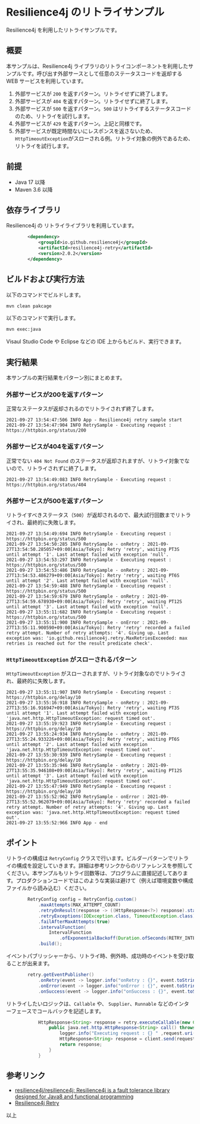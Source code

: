 # Resilience4j のリトライサンプル

Resilience4j を利用したリトライサンプルです。

## 概要

本サンプルは、Resilience4j ライブラリのリトライコンポーネントを利用したサンプルです。呼び出す外部サースとして任意のステータスコードを返却する WEB サービスを利用しています。


1. 外部サービスが `200` を返すパターン。リトライせずに終了します。
2. 外部サービスが `404` を返すパターン。リトライせずに終了します。
3. 外部サービスが `500` を返すパターン。`500` はリトライするステータスコードのため、リトライを試行します。
4. 外部サービスが `429` を返すパターン。上記と同様です。
5. 外部サービスが既定時間ないにレスポンスを返さないため、`HttpTimeoutException`がスローされる例。リトライ対象の例外であるため、リトライを試行します。


## 前提

- Java 17 以降
- Maven 3.6 以降

## 依存ライブラリ

Resilience4j の リトライライブラリを利用しています。

```xml
        <dependency>
            <groupId>io.github.resilience4j</groupId>
            <artifactId>resilience4j-retry</artifactId>
            <version>2.0.2</version>
        </dependency>
```

## ビルドおよび実行方法

以下のコマンドでビルドします。

```sh
mvn clean pakcage
```

以下のコマンドで実行します。

```sh
mvn exec:java 
```

Visaul Studio Code や Eclipse などの IDE 上からもビルド、実行できます。

## 実行結果

本サンプルの実行結果をパターン別にまとめます。

### 外部サービスが200を返すパターン

正常なステータスが返却されるのでリトライされず終了します。


```log
2021-09-27 13:54:47:506 INFO App - Resilience4j retry sample start
2021-09-27 13:54:47:904 INFO RetrySample - Executing request : https://httpbin.org/status/200
```

### 外部サービスが404を返すパターン

正常でない `404 Not Found` のステータスが返却されますが、リトライ対象でないので、リトライされずに終了します。

```log
2021-09-27 13:54:49:083 INFO RetrySample - Executing request : https://httpbin.org/status/404
```

### 外部サービスが500を返すパターン

リトライすべきステータス（`500`）が返却されるので、最大試行回数までリトライされ、最終的に失敗します。

```log
2021-09-27 13:54:49:694 INFO RetrySample - Executing request : https://httpbin.org/status/500
2021-09-27 13:54:50:285 INFO RetrySample - onRetry : 2021-09-27T13:54:50.285057+09:00[Asia/Tokyo]: Retry 'retry', waiting PT3S until attempt '1'. Last attempt failed with exception 'null'.
2021-09-27 13:54:53:297 INFO RetrySample - Executing request : https://httpbin.org/status/500
2021-09-27 13:54:53:486 INFO RetrySample - onRetry : 2021-09-27T13:54:53.486279+09:00[Asia/Tokyo]: Retry 'retry', waiting PT6S until attempt '2'. Last attempt failed with exception 'null'.
2021-09-27 13:54:59:488 INFO RetrySample - Executing request : https://httpbin.org/status/500
2021-09-27 13:54:59:679 INFO RetrySample - onRetry : 2021-09-27T13:54:59.678930+09:00[Asia/Tokyo]: Retry 'retry', waiting PT12S until attempt '3'. Last attempt failed with exception 'null'.
2021-09-27 13:55:11:682 INFO RetrySample - Executing request : https://httpbin.org/status/500
2021-09-27 13:55:11:900 INFO RetrySample - onError : 2021-09-27T13:55:11.900590+09:00[Asia/Tokyo]: Retry 'retry' recorded a failed retry attempt. Number of retry attempts: '4'. Giving up. Last exception was: 'io.github.resilience4j.retry.MaxRetriesExceeded: max retries is reached out for the result predicate check'.
```

### `HttpTimeoutException` がスローされるパターン


`HttpTimeoutException` がスローされますが、リトライ対象なのでリトライされ、最終的に失敗します。

```log
2021-09-27 13:55:11:907 INFO RetrySample - Executing request : https://httpbin.org/delay/10
2021-09-27 13:55:16:918 INFO RetrySample - onRetry : 2021-09-27T13:55:16.916947+09:00[Asia/Tokyo]: Retry 'retry', waiting PT3S until attempt '1'. Last attempt failed with exception 'java.net.http.HttpTimeoutException: request timed out'.
2021-09-27 13:55:19:923 INFO RetrySample - Executing request : https://httpbin.org/delay/10
2021-09-27 13:55:24:934 INFO RetrySample - onRetry : 2021-09-27T13:55:24.933226+09:00[Asia/Tokyo]: Retry 'retry', waiting PT6S until attempt '2'. Last attempt failed with exception 'java.net.http.HttpTimeoutException: request timed out'.
2021-09-27 13:55:30:939 INFO RetrySample - Executing request : https://httpbin.org/delay/10
2021-09-27 13:55:35:946 INFO RetrySample - onRetry : 2021-09-27T13:55:35.946108+09:00[Asia/Tokyo]: Retry 'retry', waiting PT12S until attempt '3'. Last attempt failed with exception 'java.net.http.HttpTimeoutException: request timed out'.
2021-09-27 13:55:47:949 INFO RetrySample - Executing request : https://httpbin.org/delay/10
2021-09-27 13:55:52:962 INFO RetrySample - onError : 2021-09-27T13:55:52.962079+09:00[Asia/Tokyo]: Retry 'retry' recorded a failed retry attempt. Number of retry attempts: '4'. Giving up. Last exception was: 'java.net.http.HttpTimeoutException: request timed out'.
2021-09-27 13:55:52:966 INFO App - end
```

## ポイント

リトライの構成は `RetryConfig` クラスで行います。ビルダーパターンでリトライの構成を設定していきます。詳細は参考リンクからのリファレンスを参照してください。本サンプルもリトライ回数等は、プログラムに直接記述してあります。プロダクションコードではこのような実装は避けて（例えば環境変数や構成ファイルから読み込む）ください。

```java
        RetryConfig config = RetryConfig.custom()
            .maxAttempts(MAX_ATTEMPT_COUNT)
            .retryOnResult(response -> ((HttpResponse<?>) response).statusCode() == 500)
            .retryExceptions(IOException.class, TimeoutException.class)
            .failAfterMaxAttempts(true)
            .intervalFunction(
                IntervalFunction
                    .ofExponentialBackoff(Duration.ofSeconds(RETRY_INTERVAL), 2d))
            .build();
```

イベントパブリッシャーから、リトライ時、例外時、成功時のイベントを受け取ることが出来ます。

```java
        retry.getEventPublisher()
            .onRetry(event -> logger.info("onRetry : {}", event.toString()))
            .onError(event -> logger.info("onError : {}", event.toString()))
            .onSuccess(event -> logger.info("onSuccess : {}", event.toString()));
```

リトライしたいロジックは、`Callable` や、 `Supplier`、`Runnable` などのインターフェースでコールバックを記述します。


```java
            HttpResponse<String> response = retry.executeCallable(new Callable<HttpResponse<String>>() {
                public java.net.http.HttpResponse<String> call() throws Exception {
                    logger.info("Executing request : {} " ,request.uri());
                    HttpResponse<String> response = client.send(request, HttpResponse.BodyHandlers.ofString());
                    return response;
                }
            }
```

## 参考リンク

* [resilience4j/resilience4j: Resilience4j is a fault tolerance library designed for Java8 and functional programming](https://github.com/resilience4j/resilience4j)
* [Resilience4j Retry](https://resilience4j.readme.io/docs/retry)

以上